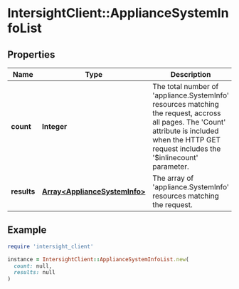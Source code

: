 # IntersightClient::ApplianceSystemInfoList

## Properties

| Name | Type | Description | Notes |
| ---- | ---- | ----------- | ----- |
| **count** | **Integer** | The total number of &#39;appliance.SystemInfo&#39; resources matching the request, accross all pages. The &#39;Count&#39; attribute is included when the HTTP GET request includes the &#39;$inlinecount&#39; parameter. | [optional] |
| **results** | [**Array&lt;ApplianceSystemInfo&gt;**](ApplianceSystemInfo.md) | The array of &#39;appliance.SystemInfo&#39; resources matching the request. | [optional] |

## Example

```ruby
require 'intersight_client'

instance = IntersightClient::ApplianceSystemInfoList.new(
  count: null,
  results: null
)
```

